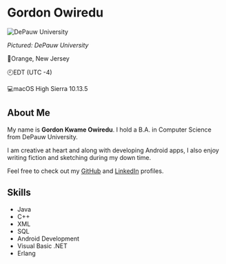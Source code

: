 # Gordon Owiredu

![DePauw University](https://www.commonapp.org/files/school/image/Header_DEPAUW_AndersonStreet.jpg)


_Pictured: DePauw University_

📍Orange, New Jersey

🕘EDT (UTC -4)

💻macOS High Sierra 10.13.5

## About Me
My name is **Gordon Kwame Owiredu**. I hold a B.A. in Computer Science from DePauw University. 

I am creative at heart and along with developing Android apps, I also enjoy writing fiction and sketching during my down time.

Feel free to check out my [GitHub](http://github.com/gowiredu) and [LinkedIn](https://www.linkedin.com/in/gordon-owiredu-a0818695/) profiles.

## Skills
* Java 
* C++
* XML 
* SQL
* Android Development 
* Visual Basic .NET 
* Erlang
